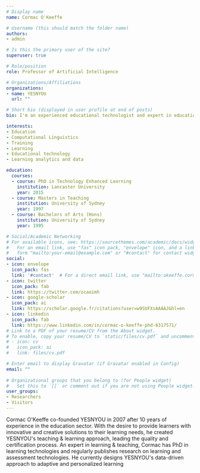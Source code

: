 ```yaml
---
# Display name
name: Cormac O'Keeffe

# Username (this should match the folder name)
authors:
- admin

# Is this the primary user of the site?
superuser: true

# Role/position
role: Professor of Artificial Intelligence

# Organizations/Affiliations
organizations:
- name: YESNYOU
  url: ""

# Short bio (displayed in user profile at end of posts)
bio: I'm an experienced educational technologist and expert in educational data who loves to invest himself in innovative Edtech projects, I especially enjoy participating in the creation of challenging and complex solutions that require attention to detail to produce high-quality solutions. My aim is to put my learning design and research skills to good use by producing simple, beautiful, effective, and data-driven learning experiences, for learners and clients. At present, I'm focusing on core R&D in learning technologies, developing applications of machine learning, learning platforms, novel interactions, and data.

interests:
- Education
- Computational Linguistics
- Training
- Learning
- Educational technology
- Learning analytics and data 

education:
  courses:
  - course: PhD in Technology Enhanced Learning
    institution: Lancaster University
    year: 2015
  - course: Masters in Teaching
    institution: University of Sydney
    year: 1997
  - course: Bachelors of Arts (Hons)
    institution: University of Sydney
    year: 1995

# Social/Academic Networking
# For available icons, see: https://sourcethemes.com/academic/docs/widgets/#icons
#   For an email link, use "fas" icon pack, "envelope" icon, and a link in the
#   form "mailto:your-email@example.com" or "#contact" for contact widget.
social:
- icon: envelope
  icon_pack: fas
  link: '#contact'  # For a direct email link, use "mailto:okeeffe.cormac@gmail.com".
- icon: twitter
  icon_pack: fab
  link: https://twitter.com/ocaoimh
- icon: google-scholar
  icon_pack: ai
  link: https://scholar.google.fr/citations?user=w9SUFXsAAAAJ&hl=en
- icon: linkedin
  icon_pack: fab
  link: https://www.linkedin.com/in/cormac-o-keeffe-phd-6317571/
# Link to a PDF of your resume/CV from the About widget.
# To enable, copy your resume/CV to `static/files/cv.pdf` and uncomment the lines below.  
# - icon: cv
#   icon_pack: ai
#   link: files/cv.pdf

# Enter email to display Gravatar (if Gravatar enabled in Config)
email: ""
  
# Organizational groups that you belong to (for People widget)
#   Set this to `[]` or comment out if you are not using People widget.  
user_groups:
- Researchers
- Visitors
---
```


Cormac O'Keeffe co-founded YESNYOU in 2007 after 10 years of experience in the education sector. With the desire to provide learners with innovative and creative solutions to their learning needs, he created YESNYOU's teaching & learning approach, leading the quality and certification process. An expert in learning & teaching, Cormac has PhD in learning technologies and regularly publishes research on learning and assessment technologies. He currently designs YESNYOU's data-driven approach to adaptive and personalized learning
 
